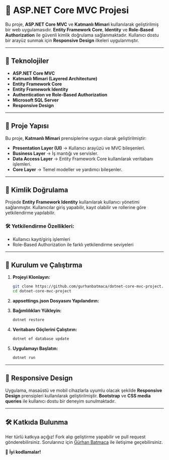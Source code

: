# 🎯 ASP.NET Core MVC Projesi

Bu proje, **ASP.NET Core MVC** ve **Katmanlı Mimari** kullanılarak geliştirilmiş bir web uygulamasıdır. **Entity Framework Core**, **Identity** ve **Role-Based Authorization** ile güvenli kimlik doğrulama sağlanmaktadır. Kullanıcı dostu bir arayüz sunmak için **Responsive Design** ilkeleri uygulanmıştır.

---

## 🚀 Teknolojiler
- **ASP.NET Core MVC**
- **Katmanlı Mimari (Layered Architecture)**
- **Entity Framework Core**
- **Entity Framework Identity**
- **Authentication ve Role-Based Authorization**
- **Microsoft SQL Server**
- **Responsive Design**

---

## 📌 Proje Yapısı
Bu proje, **Katmanlı Mimari** prensiplerine uygun olarak geliştirilmiştir:

- **Presentation Layer (UI)** → Kullanıcı arayüzü ve MVC bileşenleri.
- **Business Layer** → İş mantığı ve servisler.
- **Data Access Layer** → Entity Framework Core kullanılarak veritabanı işlemleri.
- **Core Layer** → Temel modeller ve yardımcı bileşenler.

---

## 🔐 Kimlik Doğrulama
Projede **Entity Framework Identity** kullanılarak kullanıcı yönetimi sağlanmıştır. 
Kullanıcılar giriş yapabilir, kayıt olabilir ve rollerine göre yetkilendirme yapılabilir.

### 🛠 Yetkilendirme Özellikleri:
- Kullanıcı kayıt/giriş işlemleri
- Role-Based Authorization ile farklı yetkilendirme seviyeleri

---

## 📌 Kurulum ve Çalıştırma
1. **Projeyi Klonlayın:**
   ```sh
   git clone https://github.com/gurhanbatmaca/dotnet-core-mvc-project.git
   cd dotnet-core-mvc-project
   ```
2. **appsettings.json Dosyasını Yapılandırın:**

3. **Bağımlılıkları Yükleyin:**
   ```sh
   dotnet restore
   ```
4. **Veritabanı Göçlerini Çalıştırın:**
   ```sh
   dotnet ef database update
   ```
5. **Uygulamayı Başlatın:**
   ```sh
   dotnet run
   ```

---

## 📌 Responsive Design
Uygulama, masaüstü ve mobil cihazlarla uyumlu olacak şekilde **Responsive Design** prensipleri kullanılarak geliştirilmiştir. **Bootstrap** ve **CSS media queries** ile kullanıcı dostu bir deneyim sunulmaktadır.

---

## 🛠 Katkıda Bulunma
Her türlü katkıya açığız! Fork alıp geliştirme yapabilir ve pull request gönderebilirsiniz. Sorularınız için [Gürhan Batmaca](https://github.com/gurhanbatmaca) ile iletişime geçebilirsiniz.

🚀 **İyi kodlamalar!**

